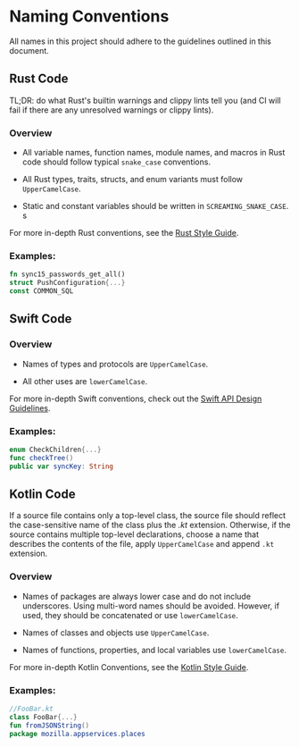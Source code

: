 # Naming Conventions

All names in this project should adhere to the guidelines outlined in this document.

## Rust Code

TL;DR: do what Rust's builtin warnings and clippy lints tell you
(and CI will fail if there are any unresolved warnings or clippy lints).

### Overview

- All variable names, function names, module names, and macros in Rust code should follow typical `snake_case` conventions. 

- All Rust types, traits, structs, and enum variants must follow `UpperCamelCase`. 

- Static and constant variables should be written in `SCREAMING_SNAKE_CASE`. s

For more in-depth Rust conventions, see the [Rust Style Guide](https://doc.rust-lang.org/1.0.0/style/style/naming/README.html).

### Examples:
```rust
fn sync15_passwords_get_all()
struct PushConfiguration{...}
const COMMON_SQL
```

## Swift Code

### Overview

- Names of types and protocols are `UpperCamelCase`.

- All other uses are `lowerCamelCase`.

For more in-depth Swift conventions, check out the [Swift API Design Guidelines](https://swift.org/documentation/api-design-guidelines/).

### Examples:
```swift
enum CheckChildren{...}
func checkTree()
public var syncKey: String
```

## Kotlin Code

If a source file contains only a top-level class, the source file should reflect the case-sensitive name of the class plus the *.kt* extension. Otherwise, if the source contains multiple top-level declarations, choose a name that describes the contents of the file, apply `UpperCamelCase` and append `.kt` extension.

### Overview

- Names of packages are always lower case and do not include underscores. Using multi-word names should be avoided. However, if used, they should be concatenated or use `lowerCamelCase`.

- Names of classes and objects use `UpperCamelCase`.

- Names of functions, properties, and local variables use `lowerCamelCase`.

For more in-depth Kotlin Conventions, see the [Kotlin Style Guide](https://kotlinlang.org/docs/reference/coding-conventions.html#naming-rules).

### Examples:

```kotlin
//FooBar.kt
class FooBar{...}
fun fromJSONString()
package mozilla.appservices.places
```

